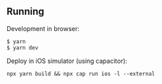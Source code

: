 ## Running 

Development in browser:

```
$ yarn
$ yarn dev
```

Deploy in iOS simulator (using capacitor):

```
npx yarn build && npx cap run ios -l --external
```